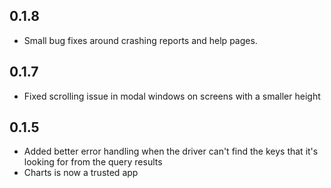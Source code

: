 ## 0.1.8

- Small bug fixes around crashing reports and help pages.

## 0.1.7

- Fixed scrolling issue in modal windows on screens with a smaller height

## 0.1.5

- Added better error handling when the driver can't find the keys that it's looking for from the query results
- Charts is now a trusted app